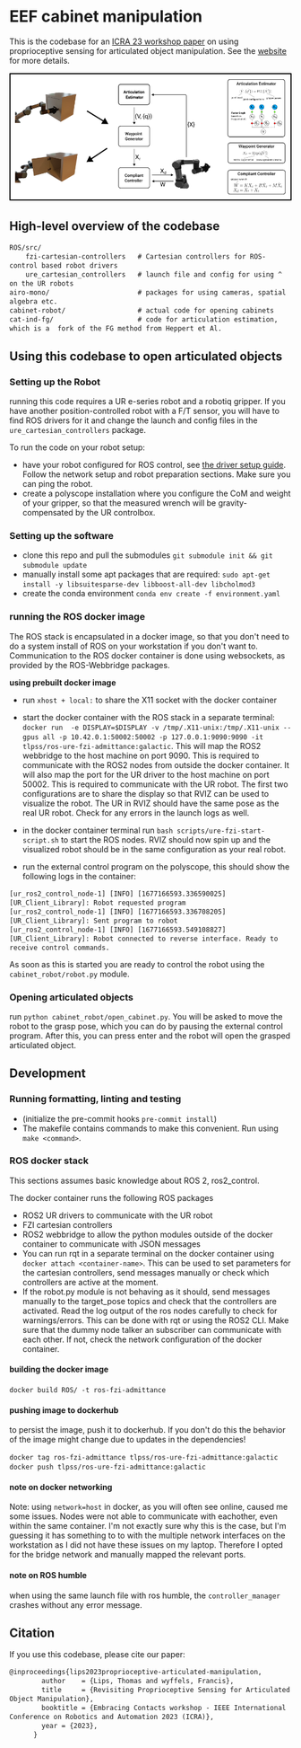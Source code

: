 # EEF cabinet manipulation
This is the codebase for an [ICRA 23 workshop paper](https://tlpss.github.io/revisiting-proprioception-for-articulated-manipulation/) on using proprioceptive sensing for articulated object manipulation. See the [website](https://tlpss.github.io/revisiting-proprioception-for-articulated-manipulation/) for more details.

![](docs/proprio-cabinets-overview.png)
## High-level overview of the codebase
```
ROS/src/
    fzi-cartesian-controllers   # Cartesian controllers for ROS-control based robot drivers
    ure_cartesian_controllers   # launch file and config for using ^ on the UR robots
airo-mono/                      # packages for using cameras, spatial algebra etc.
cabinet-robot/                  # actual code for opening cabinets
cat-ind-fg/                     # code for articulation estimation, which is a  fork of the FG method from Heppert et Al.
```


## Using this codebase to open articulated objects
### Setting up the Robot
running this code requires a UR e-series robot and a robotiq gripper. If you have another position-controlled robot with a F/T sensor, you will have to find ROS drivers for it and change the launch and config files in the `ure_cartesian_controllers` package.

To run the code on your robot setup:
- have your robot configured for ROS control, see [the driver setup guide](https://docs.ros.org/en/ros2_packages/rolling/api/ur_robot_driver/installation/robot_setup.html). Follow the network setup and robot preparation sections. Make sure you can ping the robot.
- create a polyscope installation where you configure the CoM and weight of your gripper, so that the measured wrench will be gravity-compensated by the UR controlbox.

### Setting up the software

- clone this repo and pull the submodules `git submodule init && git submodule update`
- manually install some apt packages that are required: `sudo apt-get install -y libsuitesparse-dev libboost-all-dev libcholmod3`
- create the conda environment `conda env create -f environment.yaml`


### running the ROS docker image
The ROS stack is encapsulated in a docker image, so that you don't need to do a system install of ROS on your workstation if you don't want to. Communication to the ROS docker container is done using websockets, as provided by the ROS-Webbridge packages.


**using prebuilt docker image**
- run `xhost + local:` to share the X11 socket with the docker container
- start the docker container with the ROS stack in a separate terminal:
`docker run  -e DISPLAY=$DISPLAY -v /tmp/.X11-unix:/tmp/.X11-unix --gpus all -p 10.42.0.1:50002:50002 -p 127.0.0.1:9090:9090 -it tlpss/ros-ure-fzi-admittance:galactic`. This will map the ROS2 webbridge to the host machine on port 9090. This is required to communicate with the ROS2 nodes from outside the docker container. It will also map the port for the UR driver to the host machine on port 50002. This is required to communicate with the UR robot. The first two configurations are to share the display so that RVIZ can be used to visualize the robot.
The UR in RVIZ should have the same pose as the real UR robot. Check for any errors in the launch logs as well.

- in the docker container terminal run `bash scripts/ure-fzi-start-script.sh` to start the ROS nodes. RVIZ should now spin up and the visualized robot should be in the same configuration as your real robot.
- run the external control program on the polyscope, this should show the following logs in the container:
```
[ur_ros2_control_node-1] [INFO] [1677166593.336590025] [UR_Client_Library]: Robot requested program
[ur_ros2_control_node-1] [INFO] [1677166593.336708205] [UR_Client_Library]: Sent program to robot
[ur_ros2_control_node-1] [INFO] [1677166593.549108827] [UR_Client_Library]: Robot connected to reverse interface. Ready to receive control commands.
```

 As soon as this is started you are ready to control the robot using the `cabinet_robot/robot.py` module.

### Opening articulated objects
run `python cabinet_robot/open_cabinet.py`. You will be asked to move the robot to the grasp pose, which you can do by pausing the external control program. After this, you can press enter and the robot will open the grasped articulated object.
## Development 

### Running formatting, linting and testing
- (initialize the pre-commit hooks `pre-commit install`)
- The makefile contains commands to make this convenient. Run using `make <command>`.

### ROS docker stack
This sections assumes basic knowledge about ROS 2, ros2_control.

The docker container runs the following ROS packages
- ROS2 UR drivers to communicate with the UR robot
- FZI cartesian controllers
- ROS2 webbridge to allow the python modules outside of the docker container to communicate with JSON messages
- You can run rqt in a separate terminal on the docker container using `docker attach <container-name>`. This can be used to set parameters for the cartesian controllers, send messages manually or check which controllers are active at the moment.
- If the robot.py module is not behaving as it should, send messages manually to the target_pose topics and check that the controllers are activated. Read the log output of the ros nodes carefully to check for warnings/errors.  This can be done with rqt or using the ROS2 CLI. Make sure that the dummy node talker an subscriber can communicate with each other. If not, check the network configuration of the docker container.

#### building the docker image
`docker build ROS/ -t ros-fzi-admittance`

#### pushing image to dockerhub
to persist the image, push it to dockerhub. If you don't do this the behavior of the image might change due to updates in the dependencies!

`docker tag ros-fzi-admittance tlpss/ros-ure-fzi-admittance:galactic`
`docker push tlpss/ros-ure-fzi-admittance:galactic`

#### note on docker networking
Note: using `network=host` in docker, as you will often see online, caused me some issues. Nodes were not able to communicate with eachother, even within the same container. I'm not exactly sure why this is the case, but I'm guessing it has something to to with the multiple network interfaces on the workstation as I did not have these issues on my laptop. Therefore I opted for the bridge network and manually mapped the relevant ports.

#### note on ROS humble
when using the same launch file with ros humble, the `controller_manager` crashes without any error message.


## Citation
If you use this codebase, please cite our paper:
```
@inproceedings{lips2023proprioceptive-articulated-manipulation,
        author    = {Lips, Thomas and wyffels, Francis},
        title     = {Revisiting Proprioceptive Sensing for Articulated Object Manipulation},
        booktitle = {Embracing Contacts workshop - IEEE International Conference on Robotics and Automation 2023 (ICRA)},
        year = {2023},
      }
```